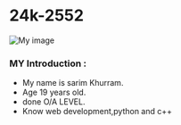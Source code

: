 # 24k-2552

![My image](images/profilepicture.png)
### MY Introduction :
- My name is sarim Khurram.
- Age 19 years old.
- done O/A LEVEL.
- Know web development,python and c++
